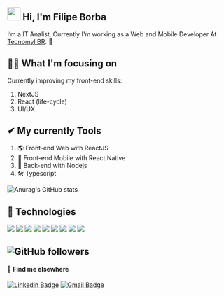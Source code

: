 ## <img src="https://raw.githubusercontent.com/MartinHeinz/MartinHeinz/master/wave.gif" width="30px"> Hi, I'm Filipe Borba 

I’m a IT Analist. Currently I'm working as a Web and Mobile Developer At [Tecnomyl BR](https://www.linkedin.com/company/tecnomyl-brasil). 🚀

## 👨‍💻 What I'm focusing on 
Currently improving my front-end skills:

1. NextJS
2. React (life-cycle)
3. UI/UX

## ✔ My currently Tools

1. 🌎 Front-end Web with ReactJS 
2. 📲 Front-end Mobile with React Native  
3. 📡 Back-end with Nodejs  
4. 🛠️ Typescript


![Anurag's GitHub stats](https://github-readme-stats.vercel.app/api?username=filipexxborba&show_icons=true&theme=dark)

## 🔧 Technologies

![](https://img.shields.io/badge/Editor-VS%20Code-%23aa88ff?style=for-the-badge&logo=visual-studio-code)
![](https://img.shields.io/badge/Code-HTML5-%23aa88ff?style=for-the-badge&logo=html5)
![](https://img.shields.io/badge/Code-CSS3-%23aa88ff?style=for-the-badge&logo=css3)
![](https://img.shields.io/badge/Code-JavaScript-%23aa88ff?style=for-the-badge&logo=javascript)
![](https://img.shields.io/badge/Code-ReactJS-%23aa88ff?style=for-the-badge&logo=react)
![](https://img.shields.io/badge/Code-Typescript-%23aa88ff?style=for-the-badge&logo=typescript)
![](https://img.shields.io/badge/Code-Node.JS-%23aa88ff?style=for-the-badge&logo=node.js)
![](https://img.shields.io/badge/Code-Express-%23aa88ff?style=for-the-badge&logo=express)
![](https://img.shields.io/badge/Code-MongoDB-%23aa88ff?style=for-the-badge&logo=mongodb)


## ![GitHub followers](https://img.shields.io/github/followers/filipexxborba?style=social)

#### 💬 Find me elsewhere

[![Linkedin Badge](https://img.shields.io/badge/-Linkedin-blue?style=flat-square&logo=Linkedin&logoColor=white&link=https://www.linkedin.com/in/borba-filipe/)](https://www.linkedin.com/in/borba-filipe/) 
[![Gmail Badge](https://img.shields.io/badge/-borba.filipe00@gmail.com-c14438?style=flat-square&logo=Gmail&logoColor=white&link=mailto:borba.filipe00@gmail.com)](mailto:borba.filipe00@gmail.com)
